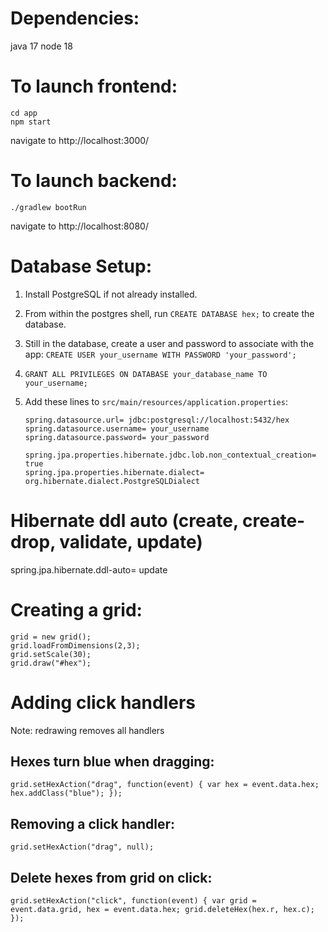 # Dependencies:

java 17
node 18

# To launch frontend:
    cd app
    npm start
navigate to http://localhost:3000/

# To launch backend:
    ./gradlew bootRun
navigate to http://localhost:8080/

# Database Setup:
1. Install PostgreSQL if not already installed.
2. From within the postgres shell, run `CREATE DATABASE hex;` to create the database.
3. Still in the database, create a user and password to associate with the app:
    `CREATE USER your_username WITH PASSWORD 'your_password';`

4. `GRANT ALL PRIVILEGES ON DATABASE your_database_name TO your_username;`
5. Add these lines to `src/main/resources/application.properties`:
    ```
    spring.datasource.url= jdbc:postgresql://localhost:5432/hex
    spring.datasource.username= your_username
    spring.datasource.password= your_password

    spring.jpa.properties.hibernate.jdbc.lob.non_contextual_creation= true
    spring.jpa.properties.hibernate.dialect= org.hibernate.dialect.PostgreSQLDialect
    ```

# Hibernate ddl auto (create, create-drop, validate, update)
spring.jpa.hibernate.ddl-auto= update

# Creating a grid:
    grid = new grid();
    grid.loadFromDimensions(2,3);
    grid.setScale(30);
    grid.draw("#hex");

# Adding click handlers
Note: redrawing removes all handlers
## Hexes turn blue when dragging:
    grid.setHexAction("drag", function(event) { var hex = event.data.hex; hex.addClass("blue"); });
## Removing a click handler:
    grid.setHexAction("drag", null);
## Delete hexes from grid on click:
    grid.setHexAction("click", function(event) { var grid = event.data.grid, hex = event.data.hex; grid.deleteHex(hex.r, hex.c); });




